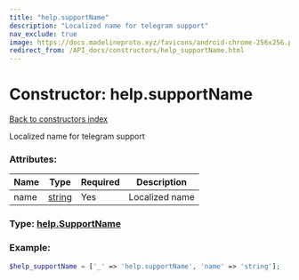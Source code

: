 ```yaml
---
title: "help.supportName"
description: "Localized name for telegram support"
nav_exclude: true
image: https://docs.madelineproto.xyz/favicons/android-chrome-256x256.png
redirect_from: /API_docs/constructors/help_supportName.html
---
```

# Constructor: help.supportName  
[Back to constructors index](index.md)



Localized name for telegram support

### Attributes:

| Name     |    Type       | Required | Description |
|----------|---------------|----------|-------------|
|name|[string](../types/string.md) | Yes|Localized name|



### Type: [help.SupportName](../types/help.SupportName.md)


### Example:

```php
$help_supportName = ['_' => 'help.supportName', 'name' => 'string'];
```  
